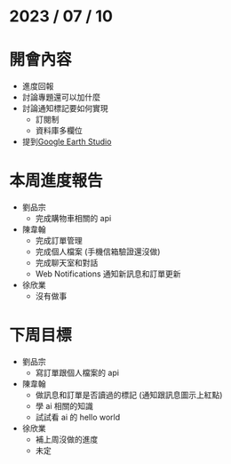 # 2023 / 07 / 10

# 開會內容
- 進度回報
- 討論專題還可以加什麼
- 討論通知標記要如何實現
  - 訂閱制
  - 資料庫多欄位
- 提到[Google Earth Studio](https://www.google.com/earth/studio/)

# 本周進度報告
- 劉品宗
  - 完成購物車相關的 api
- 陳韋翰
  - 完成訂單管理
  - 完成個人檔案 (手機信箱驗證還沒做)
  - 完成聊天室和對話
  - Web Notifications 通知新訊息和訂單更新
- 徐欣業
  - 沒有做事

# 下周目標
- 劉品宗
  - 寫訂單跟個人檔案的 api
- 陳韋翰
  - 做訊息和訂單是否讀過的標記 (通知跟訊息圖示上紅點)
  - 學 ai 相關的知識
  - 試試看 ai 的 hello world
- 徐欣業
  - 補上周沒做的進度
  - 未定